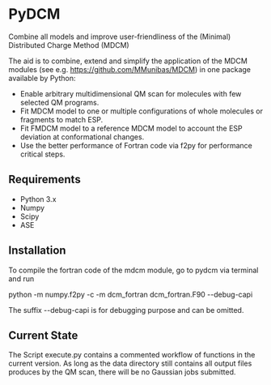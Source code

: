 # PyDCM
Combine all models and improve user-friendliness of the (Minimal) Distributed Charge Method (MDCM)

The aid is to combine, extend and simplify the application
of the MDCM modules (see e.g. https://github.com/MMunibas/MDCM) in one package available by Python:

- Enable arbitrary multidimensional QM scan for molecules with few selected QM programs.
- Fit MDCM model to one or multiple configurations of whole molecules or fragments to match ESP.
- Fit FMDCM model to a reference MDCM model to account the ESP deviation at conformational changes.
- Use the better performance of Fortran code via f2py for performance critical steps.

## Requirements
- Python 3.x
- Numpy
- Scipy
- ASE

## Installation

To compile the fortran code of the mdcm module, go to pydcm via terminal and run

python -m numpy.f2py -c -m dcm_fortran dcm_fortran.F90 --debug-capi

The suffix --debug-capi is for debugging purpose and can be omitted.

## Current State

The Script execute.py contains a commented workflow of functions in the current version.
As long as the data directory still contains all output files produces by the QM scan, there
will be no Gaussian jobs submitted.
